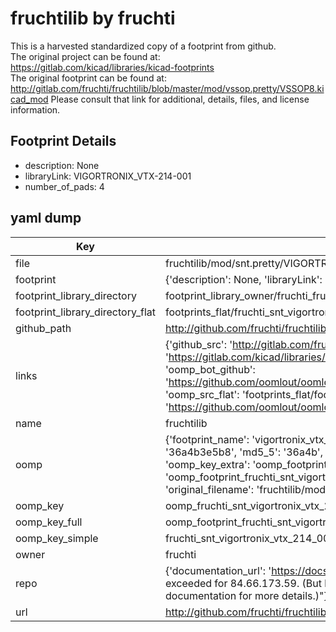 # fruchtilib by fruchti  
This is a harvested standardized copy of a footprint from github.  
The original project can be found at:  
https://gitlab.com/kicad/libraries/kicad-footprints  
The original footprint can be found at:
http://gitlab.com/fruchti/fruchtilib/blob/master/mod/vssop.pretty/VSSOP8.kicad_mod
Please consult that link for additional, details, files, and license information.  
## Footprint Details
* description: None  
* libraryLink: VIGORTRONIX_VTX-214-001  
* number_of_pads: 4  
## yaml dump  
| Key | Value |  
| --- | --- |  
| file | fruchtilib/mod/snt.pretty/VIGORTRONIX_VTX-214-001.kicad_mod |  
| footprint | {'description': None, 'libraryLink': 'VIGORTRONIX_VTX-214-001', 'number_of_pads': 4} |  
| footprint_library_directory | footprint_library_owner/fruchti_fruchtilib |  
| footprint_library_directory_flat | footprints_flat/fruchti_snt_vigortronix_vtx_214_001/working |  
| github_path | http://github.com/fruchti/fruchtilib/blob/master/mod/snt.pretty/VIGORTRONIX_VTX-214-001.kicad_mod |  
| links | {'github_src': 'http://gitlab.com/fruchti/fruchtilib/blob/master/mod/vssop.pretty/VSSOP8.kicad_mod', 'github_src_repo': 'https://gitlab.com/kicad/libraries/kicad-footprints', 'oomp_bot': 'footprints/fruchti_snt_vigortronix_vtx_214_001/working', 'oomp_bot_github': 'https://github.com/oomlout/oomlout_oomp_footprint_bot/tree/main/footprints/fruchti_snt_vigortronix_vtx_214_001/working', 'oomp_src_flat': 'footprints_flat/footprints_flat/fruchti_snt_vigortronix_vtx_214_001/working', 'oomp_src_flat_github': 'https://github.com/oomlout/oomlout_oomp_footprint_src/tree/main/footprints_flat/fruchti_snt_vigortronix_vtx_214_001/working'} |  
| name | fruchtilib |  
| oomp | {'footprint_name': 'vigortronix_vtx_214_001', 'library_name': 'snt', 'md5': '36a4b3e5b8e1b4c42994a6330dce1618', 'md5_10': '36a4b3e5b8', 'md5_5': '36a4b', 'md5_6': '36a4b3', 'oomp_key': 'oomp_fruchti_snt_vigortronix_vtx_214_001', 'oomp_key_extra': 'oomp_footprint_fruchti_snt_vigortronix_vtx_214_001', 'oomp_key_full': 'oomp_footprint_fruchti_snt_vigortronix_vtx_214_001_36a4b3', 'oomp_key_simple': 'fruchti_snt_vigortronix_vtx_214_001', 'original_filename': 'fruchtilib/mod/snt.pretty/VIGORTRONIX_VTX-214-001.kicad_mod', 'owner_name': 'fruchti'} |  
| oomp_key | oomp_fruchti_snt_vigortronix_vtx_214_001 |  
| oomp_key_full | oomp_footprint_fruchti_snt_vigortronix_vtx_214_001 |  
| oomp_key_simple | fruchti_snt_vigortronix_vtx_214_001 |  
| owner | fruchti |  
| repo | {'documentation_url': 'https://docs.github.com/rest/overview/resources-in-the-rest-api#rate-limiting', 'message': "API rate limit exceeded for 84.66.173.59. (But here's the good news: Authenticated requests get a higher rate limit. Check out the documentation for more details.)"} |  
| url | http://github.com/fruchti/fruchtilib |  

